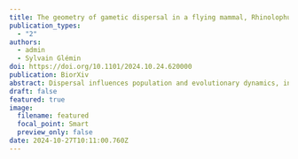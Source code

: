 ```yaml
---
title: The geometry of gametic dispersal in a flying mammal, Rhinolophus hipposideros
publication_types:
  - "2"
authors:
  - admin
  - Sylvain Glémin
doi: https://doi.org/10.1101/2024.10.24.620000
publication: BiorXiv
abstract: Dispersal influences population and evolutionary dynamics, in a manner that depends on by which dispersal strategies gene flow occurs. In some species, mating partners move exclusively for mating, dispersing genes but not individuals. This is the case in many bat species, of which the lesser horseshoe bat (Rhinolophus hipposideros) shows a genetic structure at a fine spatial scale suggesting restricted dispersal. We investigated how natal and mating dispersal shape gene flow in this species in two meta-populations using paternity and population assignments. Half of the inferred paternities were intra-colonial and gave an estimate of the mean mating dispersal distance of around 11 km, explaining the observed genetic structure. Complete gametic dispersal distances were further estimated by combining natal with mating dispersal distances. The resulting gametic dispersal kernels showed a mean distance of around 20 km and a fat-tailed distribution typical of an excess of long-distance dispersal movements. It is the first time that natal and mating dispersal distances have been separately estimated and then combined in animals, documenting quantitatively how mating dispersal decorrelates gene and individual flows. It is important to consider this mechanism to explain dispersal evolution.
draft: false
featured: true
image:
  filename: featured
  focal_point: Smart
  preview_only: false
date: 2024-10-27T10:11:00.760Z
---
```

